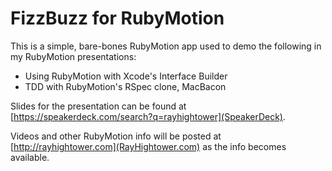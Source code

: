 FizzBuzz for RubyMotion
===

This is a simple, bare-bones RubyMotion app used to demo the following
in my RubyMotion presentations:

* Using RubyMotion with Xcode's Interface Builder
* TDD with RubyMotion's RSpec clone, MacBacon

Slides for the presentation can be found at [https://speakerdeck.com/search?q=rayhightower](SpeakerDeck).

Videos and other RubyMotion info will be posted at
[http://rayhightower.com](RayHightower.com) as the info becomes available.
